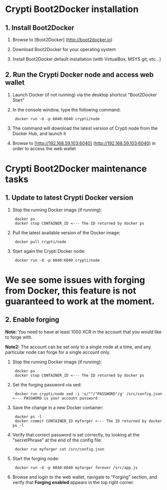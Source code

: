# Crypti Boot2Docker installation


## 1. Install Boot2Docker

1. Browse to [Boot2Docker] (http://boot2docker.io)

2. Download Boot2Docker for your operating system

3. Install Boot2Docker default installation (with VirtualBox, MSYS git, etc...)


## 2. Run the Crypti Docker node and access web wallet

1. Launch Docker (if not running) via the desktop shortcut "Boot2Docker Start"

2. In the console window, type the following command:

        docker run -d -p 6040:6040 crypti/node
    
3. The command will download the latest version of Crypti node from the Docker Hub, and launch it

4. Browse to [http://192.168.59.103:6040] (http://192.168.59.103:6040) in order to access the web wallet


# Crypti Boot2Docker maintenance tasks


## 1. Update to latest Crypti Docker version
1. Stop the running Docker image (if running):

        docker ps
        docker stop CONTAINER_ID <--- The ID returned by docker ps
        
2. Pull the latest available version of the Docker image:
        
        docker pull crypti/node

3. Start again the Crypti Docker node:

        docker run -d -p 6040:6040 crypti/node


# We see some issues with forging from Docker, this feature is not guaranteed to work at the moment.
## 2. Enable forging

**Note:** You need to have at least 1000 XCR in the account that you would like to forge with.

**Note2:** The account can be set only to a single node at a time, and any particular node can forge for a single account only.

1. Stop the running Docker image (if running):

        docker ps
        docker stop CONTAINER_ID <--- The ID returned by docker ps

2. Set the forging password via sed:

        docker run crypti/node sed -i 's/""/"PASSWORD"/g' /src/config.json <--- PASSWORD is your account password
         
3. Save the change in a new Docker container:

        docker ps -l
        docker commit CONTAINER_ID myforger <--- The ID returned by docker ps -l

3. Verify that correct password is set correctly, by looking at the "secretPhrase" at the end of the config file:

        docker run myforger cat /src/config.json

4. Start the forging node:

        docker run -d -p 6040:6040 myforger forever /src/app.js

8. Browse and login to the web wallet, navigate to "Forging" section, and verify that **Forging enabled** appears
in the top right corner.